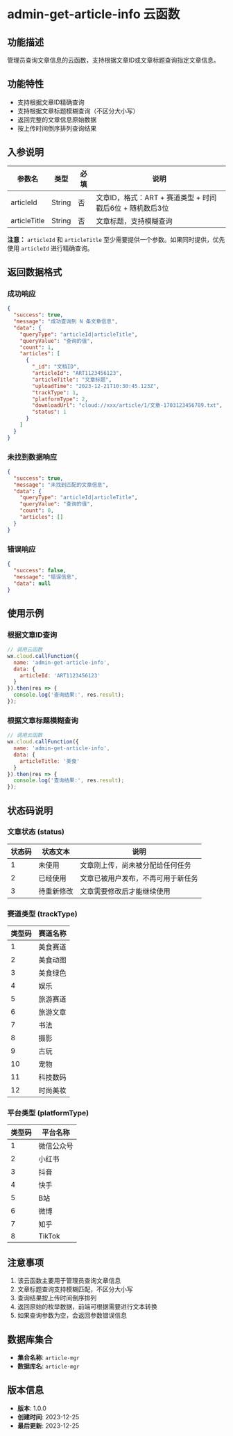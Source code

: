 # admin-get-article-info 云函数

## 功能描述

管理员查询文章信息的云函数，支持根据文章ID或文章标题查询指定文章信息。

## 功能特性

- 支持根据文章ID精确查询
- 支持根据文章标题模糊查询（不区分大小写）
- 返回完整的文章信息原始数据
- 按上传时间倒序排列查询结果

## 入参说明

| 参数名 | 类型 | 必填 | 说明 |
|--------|------|------|------|
| articleId | String | 否 | 文章ID，格式：ART + 赛道类型 + 时间戳后6位 + 随机数后3位 |
| articleTitle | String | 否 | 文章标题，支持模糊查询 |

**注意：** `articleId` 和 `articleTitle` 至少需要提供一个参数。如果同时提供，优先使用 `articleId` 进行精确查询。

## 返回数据格式

### 成功响应

```json
{
  "success": true,
  "message": "成功查询到 N 条文章信息",
  "data": {
    "queryType": "articleId|articleTitle",
    "queryValue": "查询的值",
    "count": 1,
    "articles": [
      {
        "_id": "文档ID",
        "articleId": "ART1123456123",
        "articleTitle": "文章标题",
        "uploadTime": "2023-12-21T10:30:45.123Z",
        "trackType": 1,
        "platformType": 2,
        "downloadUrl": "cloud://xxx/article/1/文章-1703123456789.txt",
        "status": 1
      }
    ]
  }
}
```

### 未找到数据响应

```json
{
  "success": true,
  "message": "未找到匹配的文章信息",
  "data": {
    "queryType": "articleId|articleTitle",
    "queryValue": "查询的值",
    "count": 0,
    "articles": []
  }
}
```

### 错误响应

```json
{
  "success": false,
  "message": "错误信息",
  "data": null
}
```

## 使用示例

### 根据文章ID查询

```javascript
// 调用云函数
wx.cloud.callFunction({
  name: 'admin-get-article-info',
  data: {
    articleId: 'ART1123456123'
  }
}).then(res => {
  console.log('查询结果:', res.result);
});
```

### 根据文章标题模糊查询

```javascript
// 调用云函数
wx.cloud.callFunction({
  name: 'admin-get-article-info',
  data: {
    articleTitle: '美食'
  }
}).then(res => {
  console.log('查询结果:', res.result);
});
```

## 状态码说明

### 文章状态 (status)

| 状态码 | 状态文本 | 说明 |
|--------|----------|------|
| 1 | 未使用 | 文章刚上传，尚未被分配给任何任务 |
| 2 | 已经使用 | 文章已被用户发布，不再可用于新任务 |
| 3 | 待重新修改 | 文章需要修改后才能继续使用 |

### 赛道类型 (trackType)

| 类型码 | 赛道名称 |
|--------|----------|
| 1 | 美食赛道 |
| 2 | 美食动图 |
| 3 | 美食绿色 |
| 4 | 娱乐 |
| 5 | 旅游赛道 |
| 6 | 旅游文章 |
| 7 | 书法 |
| 8 | 摄影 |
| 9 | 古玩 |
| 10 | 宠物 |
| 11 | 科技数码 |
| 12 | 时尚美妆 |

### 平台类型 (platformType)

| 类型码 | 平台名称 |
|--------|----------|
| 1 | 微信公众号 |
| 2 | 小红书 |
| 3 | 抖音 |
| 4 | 快手 |
| 5 | B站 |
| 6 | 微博 |
| 7 | 知乎 |
| 8 | TikTok |

## 注意事项

1. 该云函数主要用于管理员查询文章信息
2. 文章标题查询支持模糊匹配，不区分大小写
3. 查询结果按上传时间倒序排列
4. 返回原始的枚举数据，前端可根据需要进行文本转换
5. 如果查询参数为空，会返回参数错误信息

## 数据库集合

- **集合名称**: `article-mgr`
- **数据库名**: `article-mgr`

## 版本信息

- **版本**: 1.0.0
- **创建时间**: 2023-12-25
- **最后更新**: 2023-12-25